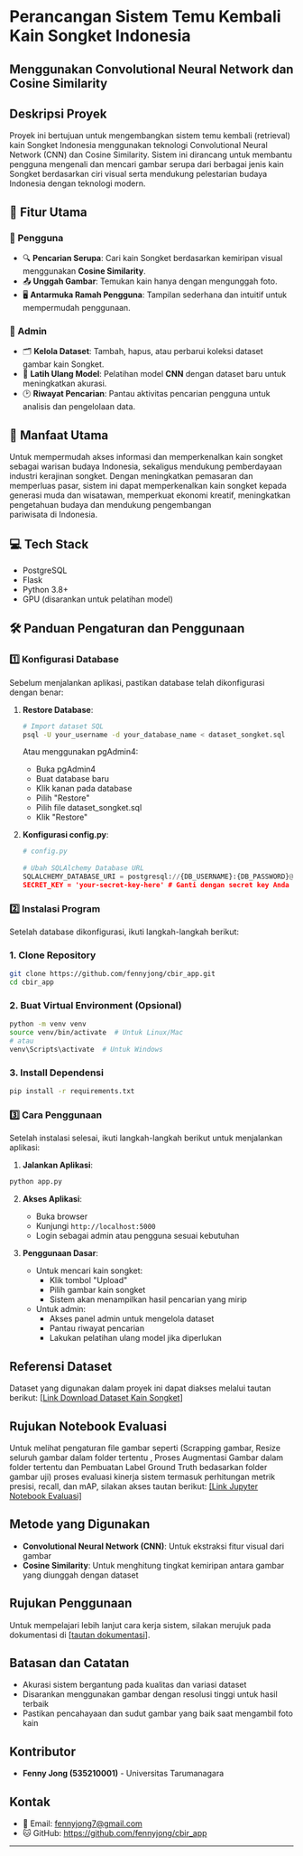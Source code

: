 # Perancangan Sistem Temu Kembali Kain Songket Indonesia
## Menggunakan Convolutional Neural Network dan Cosine Similarity

## Deskripsi Proyek

Proyek ini bertujuan untuk mengembangkan sistem temu kembali (retrieval) kain Songket Indonesia menggunakan teknologi Convolutional Neural Network (CNN) dan Cosine Similarity. Sistem ini dirancang untuk membantu pengguna mengenali dan mencari gambar serupa dari berbagai jenis kain Songket berdasarkan ciri visual serta mendukung pelestarian budaya Indonesia dengan teknologi modern.

## 🌟 Fitur Utama

### 👤 Pengguna
- 🔍 **Pencarian Serupa**: Cari kain Songket berdasarkan kemiripan visual menggunakan **Cosine Similarity**.
- 📤 **Unggah Gambar**: Temukan kain hanya dengan mengunggah foto.
- 🖥️ **Antarmuka Ramah Pengguna**: Tampilan sederhana dan intuitif untuk mempermudah penggunaan.

### 🔑 Admin
- 🗂️ **Kelola Dataset**: Tambah, hapus, atau perbarui koleksi dataset gambar kain Songket.
- 🧠 **Latih Ulang Model**: Pelatihan model **CNN** dengan dataset baru untuk meningkatkan akurasi.
- 🕑 **Riwayat Pencarian**: Pantau aktivitas pencarian pengguna untuk analisis dan pengelolaan data.

## 🚀 Manfaat Utama
Untuk mempermudah akses informasi dan memperkenalkan kain songket sebagai warisan budaya Indonesia, sekaligus mendukung pemberdayaan industri kerajinan songket. Dengan meningkatkan pemasaran dan memperluas pasar, sistem ini dapat memperkenalkan kain songket kepada generasi muda dan wisatawan, memperkuat ekonomi kreatif, meningkatkan pengetahuan budaya dan mendukung pengembangan pariwisata di Indonesia.

## 💻 Tech Stack
- PostgreSQL
- Flask
- Python 3.8+
- GPU (disarankan untuk pelatihan model)

## 🛠️ Panduan Pengaturan dan Penggunaan
### 1️⃣ Konfigurasi Database
Sebelum menjalankan aplikasi, pastikan database telah dikonfigurasi dengan benar:
1. **Restore Database**:
   ```bash
   # Import dataset SQL
   psql -U your_username -d your_database_name < dataset_songket.sql
   ```
   Atau menggunakan pgAdmin4:
   - Buka pgAdmin4
   - Buat database baru
   - Klik kanan pada database
   - Pilih "Restore"
   - Pilih file dataset_songket.sql
   - Klik "Restore"

2. **Konfigurasi config.py**:
   ```python
   # config.py
  
   # Ubah SQLAlchemy Database URL
   SQLALCHEMY_DATABASE_URI = postgresql://{DB_USERNAME}:{DB_PASSWORD}@{DB_HOST}:{DB_PORT}/{DB_NAME}'
   SECRET_KEY = 'your-secret-key-here' # Ganti dengan secret key Anda

### 2️⃣ Instalasi Program
Setelah database dikonfigurasi, ikuti langkah-langkah berikut:
### 1. **Clone Repository**
```bash
git clone https://github.com/fennyjong/cbir_app.git
cd cbir_app
```

### 2. **Buat Virtual Environment (Opsional)**
```bash
python -m venv venv
source venv/bin/activate  # Untuk Linux/Mac
# atau
venv\Scripts\activate  # Untuk Windows
```

### 3. Install Dependensi
```bash
pip install -r requirements.txt
```

### 3️⃣ Cara Penggunaan
Setelah instalasi selesai, ikuti langkah-langkah berikut untuk menjalankan aplikasi:
1.  **Jalankan Aplikasi**:
```bash
python app.py
```
2. **Akses Aplikasi**:
   - Buka browser
   - Kunjungi `http://localhost:5000`
   - Login sebagai admin atau pengguna sesuai kebutuhan

3. **Penggunaan Dasar**:
   - Untuk mencari kain songket: 
     - Klik tombol "Upload"
     - Pilih gambar kain songket
     - Sistem akan menampilkan hasil pencarian yang mirip
   - Untuk admin:
     - Akses panel admin untuk mengelola dataset
     - Pantau riwayat pencarian
     - Lakukan pelatihan ulang model jika diperlukan

## Referensi Dataset
Dataset yang digunakan dalam proyek ini dapat diakses melalui tautan berikut: [[Link Download Dataset Kain Songket](https://kirimin.link/QfehrNC0)]

## Rujukan Notebook Evaluasi
Untuk melihat pengaturan file gambar seperti (Scrapping gambar, Resize seluruh gambar dalam folder tertentu , Proses Augmentasi Gambar dalam folder tertentu dan Pembuatan Label Ground Truth bedasarkan folder gambar uji) proses evaluasi kinerja sistem termasuk perhitungan metrik presisi, recall, dan mAP, silakan akses tautan berikut: [[Link Jupyter Notebook Evaluasi]](https://drive.google.com/file/d/1H2QF3WV7GhEZDC_w1UGNUijnLkD-cK2O/view?usp=sharing)

## Metode yang Digunakan
- **Convolutional Neural Network (CNN)**: Untuk ekstraksi fitur visual dari gambar
- **Cosine Similarity**: Untuk menghitung tingkat kemiripan antara gambar yang diunggah dengan dataset

## Rujukan Penggunaan
Untuk mempelajari lebih lanjut cara kerja sistem, silakan merujuk pada dokumentasi di [[tautan dokumentasi](https://drive.google.com/file/d/16j-wzHSc_HFhpeagpHrDPMwJrpEaVhkj/view?usp=drive_link)].

## Batasan dan Catatan
- Akurasi sistem bergantung pada kualitas dan variasi dataset
- Disarankan menggunakan gambar dengan resolusi tinggi untuk hasil terbaik
- Pastikan pencahayaan dan sudut gambar yang baik saat mengambil foto kain

## Kontributor
- **Fenny Jong (535210001)** - Universitas Tarumanagara

## Kontak
- 📧 Email: fennyjong7@gmail.com
- 🐱 GitHub: https://github.com/fennyjong/cbir_app

---
